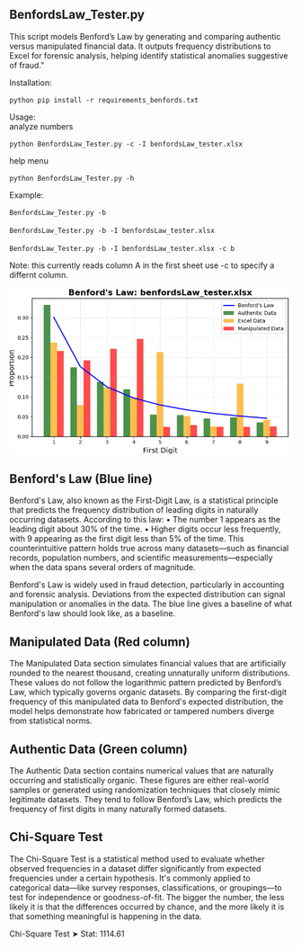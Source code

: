 
## BenfordsLaw_Tester.py 
This script models Benford’s Law by generating and comparing authentic versus manipulated financial data. It outputs frequency distributions to Excel for forensic analysis, helping identify statistical anomalies suggestive of fraud."



Installation:
```
python pip install -r requirements_benfords.txt
```

Usage:\
analyze numbers
```
python BenfordsLaw_Tester.py -c -I benfordsLaw_tester.xlsx
```


help menu
```
python BenfordsLaw_Tester.py -h
```

Example:

    BenfordsLaw_Tester.py -b
	
    BenfordsLaw_Tester.py -b -I benfordsLaw_tester.xlsx

    BenfordsLaw_Tester.py -b -I benfordsLaw_tester.xlsx -c b
		
Note:
this currently reads column A in the first sheet use -c to specify a differnt column.
	
	
![sample output](images/BenfordsLaw_Enron.png)	
	
## Benford's Law (Blue line)
Benford's Law, also known as the First-Digit Law, is a statistical principle that predicts 
the frequency distribution of leading digits in naturally occurring datasets. 
According to this law:
• 	The number 1 appears as the leading digit about 30% of the time.
• 	Higher digits occur less frequently, with 9 appearing as the first digit less than 5% of the time.
This counterintuitive pattern holds true across many datasets—such as financial records, 
population numbers, and scientific measurements—especially when the data spans several orders of magnitude.

Benford's Law is widely used in fraud detection, particularly in accounting and forensic analysis. 
Deviations from the expected distribution can signal manipulation or anomalies in the data.
The blue line gives a baseline of what Benford's law should look like, as a baseline.

## Manipulated Data (Red column)
The Manipulated Data section simulates financial values that are artificially rounded 
to the nearest thousand, creating unnaturally uniform distributions. These values do not 
follow the logarithmic pattern predicted by Benford’s Law, which typically governs organic 
datasets. By comparing the first-digit frequency of this manipulated data to Benford's 
expected distribution, the model helps demonstrate how fabricated or tampered numbers 
diverge from statistical norms.

## Authentic Data (Green column)
The Authentic Data section contains numerical values that are naturally occurring 
and statistically organic. These figures are either real-world samples or generated 
using randomization techniques that closely mimic legitimate datasets. They tend to 
follow Benford’s Law, which predicts the frequency of first digits in many 
naturally formed datasets.

## Chi-Square Test
The Chi-Square Test is a statistical method used to evaluate whether observed frequencies 
in a dataset differ significantly from expected frequencies under a certain hypothesis. 
It's commonly applied to categorical data—like survey responses, classifications, or 
groupings—to test for independence or goodness-of-fit.
The bigger the number, the less likely it is that the differences occurred by chance, 
and the more likely it is that something meaningful is happening in the data.

Chi-Square Test ➤ Stat: 1114.61



